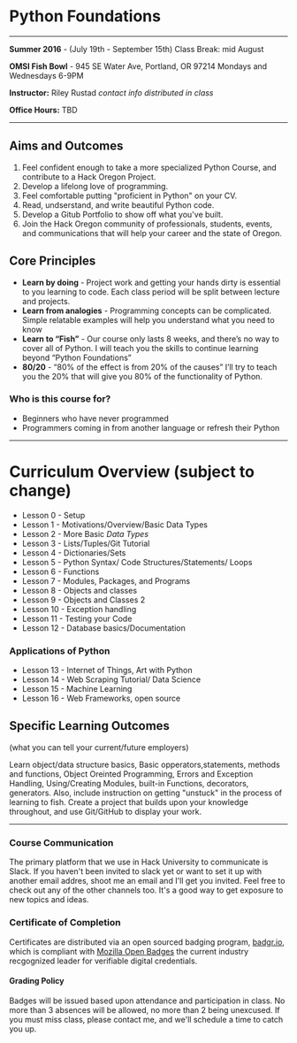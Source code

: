 # Python Foundations
---
**Summer 2016** - (July 19th - September 15th) Class Break: mid August

**OMSI Fish Bowl** - 945 SE Water Ave, Portland, OR 97214
Mondays and Wednesdays 6-9PM

**Instructor:** Riley Rustad *contact info distributed in class*

**Office Hours:**	TBD
***
## Aims and Outcomes
1. Feel confident enough to take a more specialized Python Course, and contribute to a Hack Oregon Project.
2. Develop a lifelong love of programming.
3. Feel comfortable putting "proficient in Python" on your CV.
4. Read, undserstand, and write beautiful Python code.
5. Develop a Gitub Portfolio to show off what you've built.
6. Join the Hack Oregon community of professionals, students, events, and communications that will help your career and the state of Oregon.

## Core Principles
* **Learn by doing** - Project work and getting your hands dirty is essential to you learning to code. Each class period will be split between lecture and projects.
* **Learn from analogies** - Programming concepts can be complicated. Simple relatable examples will help you understand what you need to know
* **Learn to “Fish”** - Our course only lasts 8 weeks, and there’s no way to cover all of Python. I will teach you the skills to continue learning beyond “Python Foundations”
* **80/20** - “80% of the effect is from 20% of the causes” I’ll try to teach you the 20% that will give you 80% of the functionality of Python.

### Who is this course for?
* Beginners who have never programmed
* Programmers coming in from another language or refresh their Python
***
# Curriculum Overview (subject to change)

- Lesson 0 - Setup
- Lesson 1 - Motivations/Overview/Basic Data Types
- Lesson 2 - More Basic *Data Types*
- Lesson 3 - Lists/Tuples/Git Tutorial
- Lesson 4 - Dictionaries/Sets
- Lesson 5 - Python Syntax/ Code Structures/Statements/ Loops
- Lesson 6 - Functions
- Lesson 7 - Modules, Packages, and Programs
- Lesson 8 - Objects and classes
- Lesson 9 - Objects and Classes 2
- Lesson 10 - Exception handling
- Lesson 11 - Testing your Code
- Lesson 12 - Database basics/Documentation
### Applications of Python
- Lesson 13 - Internet of Things, Art with Python
- Lesson 14 - Web Scraping Tutorial/ Data Science
- Lesson 15 - Machine Learning
- Lesson 16 - Web Frameworks, open source


## Specific Learning Outcomes 
(what you can tell your current/future employers)

Learn object/data structure basics, Basic opperators,statements, methods and functions, Object Oreinted Programming, Errors and Exception Handling, Using/Creating Modules, built-in Functions, decorators, generators. Also, include instruction on getting "unstuck" in the process of learning to fish. Create a project that builds upon your knowledge throughout, and use Git/GitHub to display your work.
***
### Course Communication
The primary platform that we use in Hack University to communicate is Slack. If you haven't been invited to slack yet or want to set it up with another email addres, shoot me an email and I'll get you invited. Feel free to check out any of the other channels too. It's a good way to get exposure to new topics and ideas.

### Certificate of Completion
Certificates are distributed via an open sourced badging program, [badgr.io](http://www.badgr.io), which is compliant with [Mozilla Open Badges](http://openbadges.org/) the current industry recgognized leader for verifiable digital credentials.

#### Grading Policy
Badges will be issued based upon attendance and participation in class. No more than 3 absences will be allowed, no more than 2 being unexcused. If you must miss class, please contact me, and we'll schedule a time to catch you up.

